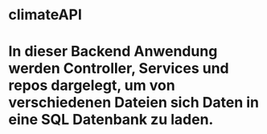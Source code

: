 # climateAPI

# In dieser Backend Anwendung werden Controller, Services und repos dargelegt, um von verschiedenen Dateien sich Daten in eine SQL Datenbank zu laden.
